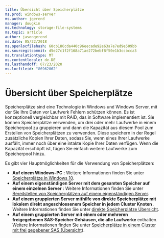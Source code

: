 ```yaml
---
title: Übersicht über Speicherplätze
ms.prod: windows-server
ms.author: jgerend
manager: dougkim
ms.technology: storage-file-systems
ms.topic: article
author: jasongerend
ms.date: 05/22/2018
ms.openlocfilehash: 60cb186cda440c96eecade92e63a7e7ed9e509bb
ms.sourcegitcommit: d5e27c1f2f168a71ae272bebf8f50e1b3ccbcca3
ms.translationtype: MT
ms.contentlocale: de-DE
ms.lasthandoff: 07/23/2020
ms.locfileid: "86962062"
---
```

# <a name="storage-spaces-overview"></a>Übersicht über Speicherplätze

Speicherplätze sind eine Technologie in Windows und Windows Server, mit der Sie Ihre Daten vor Laufwerk Fehlern schützen können. Es ist konzeptionell vergleichbar mit RAID, das in Software implementiert ist. Sie können Speicherplätze verwenden, um drei oder mehr Laufwerke in einem Speicherpool zu gruppieren und dann die Kapazität aus diesem Pool zum Erstellen von Speicherplätzen zu verwenden. Diese speichern in der Regel zusätzliche Kopien Ihrer Daten, sodass Sie, wenn eines Ihrer Laufwerke ausfällt, immer noch über eine intakte Kopie Ihrer Daten verfügen. Wenn die Kapazität erschöpft ist, fügen Sie einfach weitere Laufwerke zum Speicherpool hinzu.

Es gibt vier Hauptmöglichkeiten für die Verwendung von Speicherplätzen:

- **Auf einem Windows-PC** : Weitere Informationen finden Sie unter [Speicherplätze in Windows 10](https://windows.microsoft.com/windows-10/storage-spaces-windows-10).
- **Auf einem eigenständigen Server mit dem gesamten Speicher auf einem einzelnen Server** : Weitere Informationen finden Sie unter [Bereitstellen von Speicherplätzen auf einem eigenständigen Server](deploy-standalone-storage-spaces.md).
- **Auf einem gruppierten Server mithilfe von direkte Speicherplätze mit lokalem direkt angeschlossenem Speicher in jedem Cluster Knoten** . Weitere Informationen finden Sie unter [direkte Speicherplätze Übersicht](storage-spaces-direct-overview.md).
- **Auf einem gruppierten Server mit einem oder mehreren freigegebenen SAS-Speicher Gehäusen, die alle Laufwerke** enthalten. Weitere Informationen finden Sie unter [Speicherplätze in einem Cluster mit frei gegebener SAS (Übersicht](/previous-versions/windows/it-pro/windows-server-2012-r2-and-2012/hh831739(v%3dws.11))).
